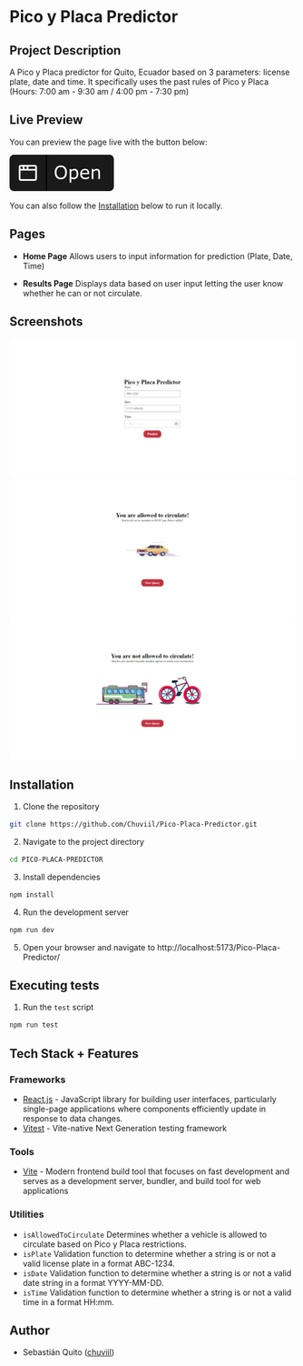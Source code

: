 # Pico y Placa Predictor

## Project Description

A Pico y Placa predictor for Quito, Ecuador based on 3 parameters: license plate, date and time. It specifically uses the past rules of Pico y Placa (Hours: 7:00 am - 9:30 am / 4:00 pm - 7:30 pm)

## Live Preview

You can preview the page live with the button below:

[![Open in Github Pages](./docs/open_button.svg)](https://chuviil.github.io/Pico-Placa-Predictor/)

You can also follow the [Installation](#installation) below to run it locally.

## Pages

- **Home Page** Allows users to input information for prediction (Plate, Date, Time)

- **Results Page** Displays data based on user input letting the user know whether he can or not circulate.

## Screenshots

![Home Page](./docs/home_page.jpeg)
![Results Page Allowed](./docs/results_page_good.jpeg)
![Results Page Not Allowed](./docs/results_page_bad.jpeg)

## Installation

1. Clone the repository

```bash
git clone https://github.com/Chuviil/Pico-Placa-Predictor.git
```

2. Navigate to the project directory

```bash
cd PICO-PLACA-PREDICTOR
```

3. Install dependencies

```bash
npm install
```

4. Run the development server
```bash
npm run dev
```

5. Open your browser and navigate to http://localhost:5173/Pico-Placa-Predictor/

## Executing tests

1. Run the `test` script

```bash
npm run test
```

## Tech Stack + Features

### Frameworks
- [React.js](https://react.dev/) - JavaScript library for building user interfaces, particularly single-page applications where components efficiently update in response to data changes.
- [Vitest](https://vitest.dev/) - Vite-native Next Generation testing framework

### Tools
- [Vite](https://vitejs.dev/) - Modern frontend build tool that focuses on fast development and serves as a development server, bundler, and build tool for web applications

### Utilities
- `isAllowedToCirculate` Determines whether a vehicle is allowed to circulate based on Pico y Placa restrictions.
- `isPlate` Validation function to determine whether a string is or not a valid license plate in a format ABC-1234.
- `isDate` Validation function to determine whether a string is or not a valid date string in a format YYYY-MM-DD.
- `isTime` Validation function to determine whether a string is or not a valid time in a format HH:mm.

## Author

- Sebastián Quito ([chuviil](https://github.com/Chuviil))
